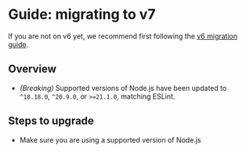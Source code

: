 # Guide: migrating to v7

If you are not on v6 yet, we recommend first following the [v6 migration guide](docs/migration-guides/v6.md).

## Overview

- _(Breaking)_ Supported versions of Node.js have been updated to `^18.18.0`, `^20.9.0`, or `>=21.1.0`, matching ESLint.

## Steps to upgrade

- Make sure you are using a supported version of Node.js
